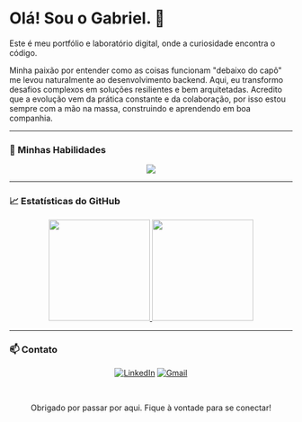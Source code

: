 # Olá! Sou o Gabriel. 👋

Este é meu portfólio e laboratório digital, onde a curiosidade encontra o código.

Minha paixão por entender como as coisas funcionam "debaixo do capô" me levou naturalmente ao desenvolvimento backend. Aqui, eu transformo desafios complexos em soluções resilientes e bem arquitetadas. Acredito que a evolução vem da prática constante e da colaboração, por isso estou sempre com a mão na massa, construindo e aprendendo em boa companhia.

---

### 🚀 Minhas Habilidades

<p align="center">
  <a href="https://skillicons.dev">
    <img src="https://skillicons.dev/icons?i=html,css,js,ts,java,spring,nodejs,express,prisma,mysql,mongodb,docker,git,postman" />
  </a>
</p>

---

### 📈 Estatísticas do GitHub

<p align="center">
  <a href="https://github.com/Wirizada">
    <img height="180em" src="https://github-readme-stats.vercel.app/api?username=Wirizada&show_icons=true&theme=dracula&include_all_commits=true&count_private=true"/>
    <img height="180em" src="https://github-readme-stats.vercel.app/api/top-langs/?username=Wirizada&layout=compact&langs_count=7&theme=dracula"/>
  </a>
</p>

---

### 📫 Contato

<p align="center">
<a href="https://www.linkedin.com/in/gabriel-de-souza-vaz-140867219" target="_blank"><img src="https://img.shields.io/badge/LinkedIn-0A66C2?style=for-the-badge&logo=linkedin&logoColor=white" alt="LinkedIn"></a>
<a href="mailto:gabrielgaasouzaofs@gmail.com" target="_blank"><img src="https://img.shields.io/badge/Gmail-D14836?style=for-the-badge&logo=gmail&logoColor=white" alt="Gmail"></a>
</p>
<br>
<p align="center">
  Obrigado por passar por aqui. Fique à vontade para se conectar!
</p>
